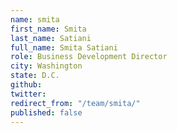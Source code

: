 ```yaml
---
name: smita
first_name: Smita
last_name: Satiani
full_name: Smita Satiani
role: Business Development Director
city: Washington
state: D.C.
github: 
twitter: 
redirect_from: "/team/smita/"
published: false
---
```


